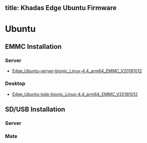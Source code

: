 title: Khadas Edge Ubuntu Firmware
---

# Ubuntu

## EMMC Installation

### Server
* [Edge_Ubuntu-server-bionic_Linux-4.4_arm64_EMMC_V20181012](https://dl.khadas.com/Firmware/Edge/Ubuntu/EMMC/Edge_Ubuntu-server-bionic_Linux-4.4_arm64_EMMC_V20181012.7z)

### Desktop
* [Edge_Ubuntu-lxde-bionic_Linux-4.4_arm64_EMMC_V20181012](https://dl.khadas.com/Firmware/Edge/Ubuntu/EMMC/Edge_Ubuntu-lxde-bionic_Linux-4.4_arm64_EMMC_V20181012.7z)

## SD/USB Installation

### Server

### Mate
